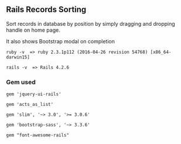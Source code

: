 ## Rails Records Sorting

Sort records in database by position by simply dragging and dropping handle on home page.

It also shows Bootstrap modal on completion

`ruby -v  => ruby 2.3.1p112 (2016-04-26 revision 54768) [x86_64-darwin15]`

`rails -v  => Rails 4.2.6`

### Gem used

    gem 'jquery-ui-rails'
    
    gem 'acts_as_list'
    
    gem 'slim', '~> 3.0', '>= 3.0.6'
    
    gem 'bootstrap-sass', '~> 3.3.6'
    
    gem "font-awesome-rails"
